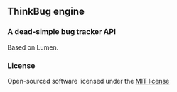 ## ThinkBug engine

### A dead-simple bug tracker API

Based on Lumen.

### License

Open-sourced software licensed under the [MIT license](http://opensource.org/licenses/MIT)
